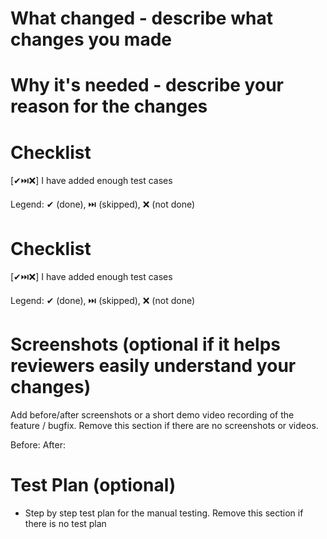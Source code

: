 # What changed - describe what changes you made

# Why it's needed - describe your reason for the changes

# Checklist

[✔︎⏭️❌] I have added enough test cases

Legend: ✔︎ (done), ⏭️ (skipped), ❌ (not done)

# Checklist

[✔︎⏭️❌] I have added enough test cases

Legend: ✔︎ (done), ⏭️ (skipped), ❌ (not done)

# Screenshots (optional if it helps reviewers easily understand your changes)

Add before/after screenshots or a short demo video recording of the feature / bugfix.
Remove this section if there are no screenshots or videos.

Before:
After:

# Test Plan (optional)

- Step by step test plan for the manual testing.
  Remove this section if there is no test plan
